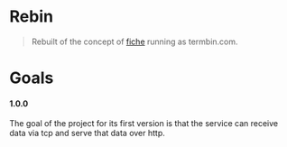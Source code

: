 # Rebin
> Rebuilt of the concept of [fiche](https://github.com/solusipse/fiche) running as termbin.com.

# Goals
#### 1.0.0
The goal of the project for its first version is that the service can receive data via tcp and serve that data over http. 
